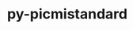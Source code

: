 ---
title: "py-picmistandard"
layout: cache
categories: [package, develop-2024-09-22]
meta: {"versions": ["0.29.0"], "compilers": ["gcc@=11.4.0", "gcc@=9.4.0", "oneapi@=2024.2.1"], "oss": ["ubuntu20.04", "ubuntu22.04"], "platforms": ["linux"], "targets": ["neoverse_v1", "neoverse_v2", "ppc64le", "x86_64_v3"], "stacks": ["e4s-neoverse-v2", "e4s-neoverse_v1", "e4s-oneapi", "e4s-power", "root"], "num_specs": 4, "num_specs_by_stack": {"root": 4, "e4s-power": 1, "e4s-neoverse_v1": 1, "e4s-neoverse-v2": 1, "e4s-oneapi": 1}}
spec_details: [{"hash": "c2v6dgbvkxdrvlus7crxdp2iqc6f3hpj", "compiler": "gcc@=9.4.0", "versions": ["0.29.0"], "os": "ubuntu20.04", "platform": "linux", "target": "ppc64le", "variants": ["build_system=python_pip"], "stacks": ["root", "e4s-power"], "size": "-", "tarball": "https://binaries.spack.io/develop-2024-09-22/build_cache/linux-ubuntu20.04-ppc64le/gcc-9.4.0/py-picmistandard-0.29.0/linux-ubuntu20.04-ppc64le-gcc-9.4.0-py-picmistandard-0.29.0-c2v6dgbvkxdrvlus7crxdp2iqc6f3hpj.spack"}, {"hash": "cgztqa4uay3l43s66o7kkblrmgb7z33j", "compiler": "gcc@=11.4.0", "versions": ["0.29.0"], "os": "ubuntu22.04", "platform": "linux", "target": "neoverse_v1", "variants": ["build_system=python_pip"], "stacks": ["e4s-neoverse_v1", "root"], "size": "-", "tarball": "https://binaries.spack.io/develop-2024-09-22/build_cache/linux-ubuntu22.04-neoverse_v1/gcc-11.4.0/py-picmistandard-0.29.0/linux-ubuntu22.04-neoverse_v1-gcc-11.4.0-py-picmistandard-0.29.0-cgztqa4uay3l43s66o7kkblrmgb7z33j.spack"}, {"hash": "52oi4yhqbftom6yibhm6iade6d5si4yc", "compiler": "gcc@=11.4.0", "versions": ["0.29.0"], "os": "ubuntu22.04", "platform": "linux", "target": "neoverse_v2", "variants": ["build_system=python_pip"], "stacks": ["root", "e4s-neoverse-v2"], "size": "-", "tarball": "https://binaries.spack.io/develop-2024-09-22/build_cache/linux-ubuntu22.04-neoverse_v2/gcc-11.4.0/py-picmistandard-0.29.0/linux-ubuntu22.04-neoverse_v2-gcc-11.4.0-py-picmistandard-0.29.0-52oi4yhqbftom6yibhm6iade6d5si4yc.spack"}, {"hash": "alt3mimkyehp54dsn3myqs7vbos3o2ez", "compiler": "oneapi@=2024.2.1", "versions": ["0.29.0"], "os": "ubuntu22.04", "platform": "linux", "target": "x86_64_v3", "variants": ["build_system=python_pip"], "stacks": ["e4s-oneapi", "root"], "size": "-", "tarball": "https://binaries.spack.io/develop-2024-09-22/build_cache/linux-ubuntu22.04-x86_64_v3/oneapi-2024.2.1/py-picmistandard-0.29.0/linux-ubuntu22.04-x86_64_v3-oneapi-2024.2.1-py-picmistandard-0.29.0-alt3mimkyehp54dsn3myqs7vbos3o2ez.spack"}]
---